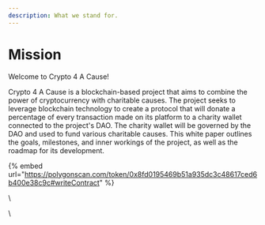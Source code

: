 ```yaml
---
description: What we stand for.
---
```


# Mission

Welcome to Crypto 4 A Cause!

Crypto 4 A Cause is a blockchain-based project that aims to combine the power of cryptocurrency with charitable causes. The project seeks to leverage blockchain technology to create a protocol that will donate a percentage of every transaction made on its platform to a charity wallet connected to the project's DAO. The charity wallet will be governed by the DAO and used to fund various charitable causes. This white paper outlines the goals, milestones, and inner workings of the project, as well as the roadmap for its development.

{% embed url="https://polygonscan.com/token/0x8fd0195469b51a935dc3c48617ced6b400e38c9c#writeContract" %}

\


\
